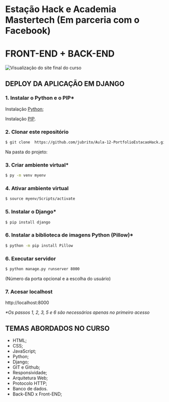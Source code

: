
# Estação Hack e Academia Mastertech (Em parceria com o Facebook)
# FRONT-END + BACK-END

![](meusite\static\imagens\portfolio.gif?raw=true "Visualização do site final do curso")



## DEPLOY DA APLICAÇÃO EM DJANGO

### 1. Instalar o Python e o PIP*

Instalação [Python](https://www.python.org/downloads);

Instalação [PIP](https://pip.pypa.io/en/stable/installing).


### 2. Clonar este repositório 

```sh
$ git clone  https://github.com/jubrito/Aula-12-PortfolioEstacaoHack.git
```



Na pasta do projeto: 

### 3. Criar ambiente virtual*

```sh
$ py -m venv myenv
```


### 4. Ativar ambiente virtual

```sh
$ source myenv/Scripts/activate
```


### 5. Instalar o Django*

```sh
$ pip install django
```


### 6. Instalar a biblioteca de imagens Python (Pillow)*

```sh
$ python -m pip install Pillow
```


### 6. Executar servidor

```sh
$ python manage.py runserver 8000 
```
(Número da porta opcional e a escolha do usuário)


### 7. Acesar localhost

http://localhost:8000


_*Os passos 1, 2, 3, 5 e 6 são necessários apenas no primeiro acesso_



## TEMAS ABORDADOS NO CURSO

- HTML;
- CSS;
- JavaScript; 
- Python; 
- Django; 
- GIT e Github;
- Responsividade; 
- Arquitetura Web;
- Protocolo HTTP; 
- Banco de dados.
- Back-END x Front-END;

